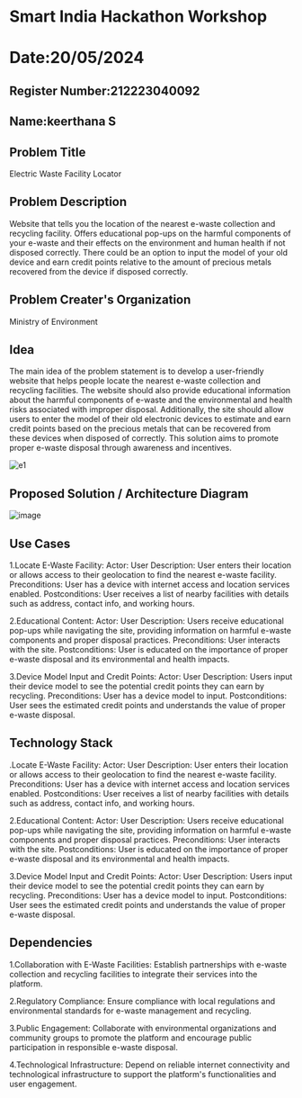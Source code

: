 # Smart India Hackathon Workshop
# Date:20/05/2024
## Register Number:212223040092
## Name:keerthana S
## Problem Title
Electric Waste Facility Locator
## Problem Description
Website that tells you the location of the nearest e-waste collection and recycling facility. Offers educational pop-ups on the harmful components of your e-waste and their effects on the environment and human health if not disposed correctly. There could be an option to input the model of your old device and earn credit points relative to the amount of precious metals recovered from the device if disposed correctly.
## Problem Creater's Organization
Ministry of Environment

## Idea

The main idea of the problem statement is to develop a user-friendly website that helps people locate the nearest e-waste collection and recycling facilities. The website should also provide educational information about the harmful components of e-waste and the environmental and health risks associated with improper disposal. Additionally, the site should allow users to enter the model of their old electronic devices to estimate and earn credit points based on the precious metals that can be recovered from these devices when disposed of correctly. This solution aims to promote proper e-waste disposal through awareness and incentives.

![e1](https://github.com/keerthanasivakumar02/SIHPS/assets/150827397/7294c124-b8be-4634-b05b-e02895ca35e6)



## Proposed Solution / Architecture Diagram
![image](https://github.com/keerthanasivakumar02/SIHPS/assets/150827397/eabfdfc6-5436-4b26-bb1c-5a943f52b2e6)


## Use Cases
1.Locate E-Waste Facility:
Actor: User Description: User enters their location or allows access to their geolocation to find the nearest e-waste facility. Preconditions: User has a device with internet access and location services enabled. Postconditions: User receives a list of nearby facilities with details such as address, contact info, and working hours.

2.Educational Content:
Actor: User Description: Users receive educational pop-ups while navigating the site, providing information on harmful e-waste components and proper disposal practices. Preconditions: User interacts with the site. Postconditions: User is educated on the importance of proper e-waste disposal and its environmental and health impacts.

3.Device Model Input and Credit Points:
Actor: User Description: Users input their device model to see the potential credit points they can earn by recycling. Preconditions: User has a device model to input. Postconditions: User sees the estimated credit points and understands the value of proper e-waste disposal.

## Technology Stack

.Locate E-Waste Facility:
Actor: User Description: User enters their location or allows access to their geolocation to find the nearest e-waste facility. Preconditions: User has a device with internet access and location services enabled. Postconditions: User receives a list of nearby facilities with details such as address, contact info, and working hours.

2.Educational Content:
Actor: User Description: Users receive educational pop-ups while navigating the site, providing information on harmful e-waste components and proper disposal practices. Preconditions: User interacts with the site. Postconditions: User is educated on the importance of proper e-waste disposal and its environmental and health impacts.

3.Device Model Input and Credit Points:
Actor: User Description: Users input their device model to see the potential credit points they can earn by recycling. Preconditions: User has a device model to input. Postconditions: User sees the estimated credit points and understands the value of proper e-waste disposal.
## Dependencies
1.Collaboration with E-Waste Facilities:
Establish partnerships with e-waste collection and recycling facilities to integrate their services into the platform.

2.Regulatory Compliance:
Ensure compliance with local regulations and environmental standards for e-waste management and recycling.

3.Public Engagement:
Collaborate with environmental organizations and community groups to promote the platform and encourage public participation in responsible e-waste disposal.

4.Technological Infrastructure:
Depend on reliable internet connectivity and technological infrastructure to support the platform's functionalities and user engagement.
